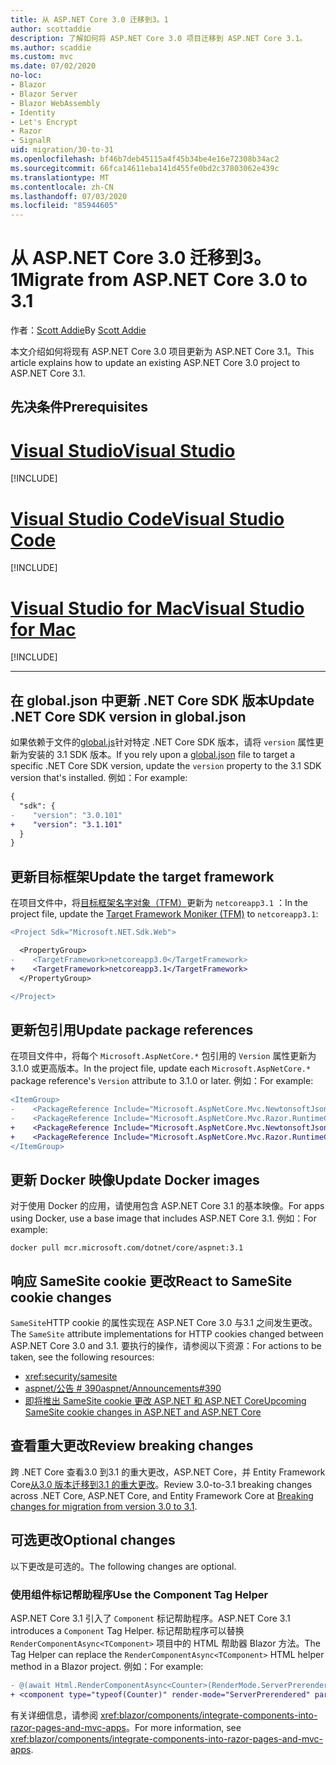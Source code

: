 ```yaml
---
title: 从 ASP.NET Core 3.0 迁移到3。1
author: scottaddie
description: 了解如何将 ASP.NET Core 3.0 项目迁移到 ASP.NET Core 3.1。
ms.author: scaddie
ms.custom: mvc
ms.date: 07/02/2020
no-loc:
- Blazor
- Blazor Server
- Blazor WebAssembly
- Identity
- Let's Encrypt
- Razor
- SignalR
uid: migration/30-to-31
ms.openlocfilehash: bf46b7deb45115a4f45b34be4e16e72308b34ac2
ms.sourcegitcommit: 66fca14611eba141d455fe0bd2c37803062e439c
ms.translationtype: MT
ms.contentlocale: zh-CN
ms.lasthandoff: 07/03/2020
ms.locfileid: "85944605"
---
```

# <a name="migrate-from-aspnet-core-30-to-31"></a><span data-ttu-id="2205b-103">从 ASP.NET Core 3.0 迁移到3。1</span><span class="sxs-lookup"><span data-stu-id="2205b-103">Migrate from ASP.NET Core 3.0 to 3.1</span></span>

<span data-ttu-id="2205b-104">作者：[Scott Addie](https://github.com/scottaddie)</span><span class="sxs-lookup"><span data-stu-id="2205b-104">By [Scott Addie](https://github.com/scottaddie)</span></span>

<span data-ttu-id="2205b-105">本文介绍如何将现有 ASP.NET Core 3.0 项目更新为 ASP.NET Core 3.1。</span><span class="sxs-lookup"><span data-stu-id="2205b-105">This article explains how to update an existing ASP.NET Core 3.0 project to ASP.NET Core 3.1.</span></span>

## <a name="prerequisites"></a><span data-ttu-id="2205b-106">先决条件</span><span class="sxs-lookup"><span data-stu-id="2205b-106">Prerequisites</span></span>

# <a name="visual-studio"></a>[<span data-ttu-id="2205b-107">Visual Studio</span><span class="sxs-lookup"><span data-stu-id="2205b-107">Visual Studio</span></span>](#tab/visual-studio)

[!INCLUDE[](~/includes/net-core-prereqs-vs-3.1.md)]

# <a name="visual-studio-code"></a>[<span data-ttu-id="2205b-108">Visual Studio Code</span><span class="sxs-lookup"><span data-stu-id="2205b-108">Visual Studio Code</span></span>](#tab/visual-studio-code)

[!INCLUDE[](~/includes/net-core-prereqs-vsc-3.1.md)]

# <a name="visual-studio-for-mac"></a>[<span data-ttu-id="2205b-109">Visual Studio for Mac</span><span class="sxs-lookup"><span data-stu-id="2205b-109">Visual Studio for Mac</span></span>](#tab/visual-studio-mac)

[!INCLUDE[](~/includes/net-core-prereqs-mac-3.1.md)]

---

## <a name="update-net-core-sdk-version-in-globaljson"></a><span data-ttu-id="2205b-110">在 global.json 中更新 .NET Core SDK 版本</span><span class="sxs-lookup"><span data-stu-id="2205b-110">Update .NET Core SDK version in global.json</span></span>

<span data-ttu-id="2205b-111">如果依赖于文件的[global.js](/dotnet/core/tools/global-json)针对特定 .NET Core SDK 版本，请将 `version` 属性更新为安装的 3.1 SDK 版本。</span><span class="sxs-lookup"><span data-stu-id="2205b-111">If you rely upon a [global.json](/dotnet/core/tools/global-json) file to target a specific .NET Core SDK version, update the `version` property to the 3.1 SDK version that's installed.</span></span> <span data-ttu-id="2205b-112">例如：</span><span class="sxs-lookup"><span data-stu-id="2205b-112">For example:</span></span>

```diff
{
  "sdk": {
-    "version": "3.0.101"
+    "version": "3.1.101"
  }
}
```

## <a name="update-the-target-framework"></a><span data-ttu-id="2205b-113">更新目标框架</span><span class="sxs-lookup"><span data-stu-id="2205b-113">Update the target framework</span></span>

<span data-ttu-id="2205b-114">在项目文件中，将[目标框架名字对象（TFM）](/dotnet/standard/frameworks)更新为 `netcoreapp3.1` ：</span><span class="sxs-lookup"><span data-stu-id="2205b-114">In the project file, update the [Target Framework Moniker (TFM)](/dotnet/standard/frameworks) to `netcoreapp3.1`:</span></span>

```diff
<Project Sdk="Microsoft.NET.Sdk.Web">

  <PropertyGroup>
-    <TargetFramework>netcoreapp3.0</TargetFramework>
+    <TargetFramework>netcoreapp3.1</TargetFramework>
  </PropertyGroup>

</Project>
```

## <a name="update-package-references"></a><span data-ttu-id="2205b-115">更新包引用</span><span class="sxs-lookup"><span data-stu-id="2205b-115">Update package references</span></span>

<span data-ttu-id="2205b-116">在项目文件中，将每个 `Microsoft.AspNetCore.*` 包引用的 `Version` 属性更新为3.1.0 或更高版本。</span><span class="sxs-lookup"><span data-stu-id="2205b-116">In the project file, update each `Microsoft.AspNetCore.*` package reference's `Version` attribute to 3.1.0 or later.</span></span> <span data-ttu-id="2205b-117">例如：</span><span class="sxs-lookup"><span data-stu-id="2205b-117">For example:</span></span>

```diff
<ItemGroup>
-    <PackageReference Include="Microsoft.AspNetCore.Mvc.NewtonsoftJson" Version="3.0.0" />
-    <PackageReference Include="Microsoft.AspNetCore.Mvc.Razor.RuntimeCompilation" Version="3.0.0" Condition="'$(Configuration)' == 'Debug'" />
+    <PackageReference Include="Microsoft.AspNetCore.Mvc.NewtonsoftJson" Version="3.1.1" />
+    <PackageReference Include="Microsoft.AspNetCore.Mvc.Razor.RuntimeCompilation" Version="3.1.1" Condition="'$(Configuration)' == 'Debug'" />
</ItemGroup>
```

## <a name="update-docker-images"></a><span data-ttu-id="2205b-118">更新 Docker 映像</span><span class="sxs-lookup"><span data-stu-id="2205b-118">Update Docker images</span></span>

<span data-ttu-id="2205b-119">对于使用 Docker 的应用，请使用包含 ASP.NET Core 3.1 的基本映像。</span><span class="sxs-lookup"><span data-stu-id="2205b-119">For apps using Docker, use a base image that includes ASP.NET Core 3.1.</span></span> <span data-ttu-id="2205b-120">例如：</span><span class="sxs-lookup"><span data-stu-id="2205b-120">For example:</span></span>

```console
docker pull mcr.microsoft.com/dotnet/core/aspnet:3.1
```

## <a name="react-to-samesite-cookie-changes"></a><span data-ttu-id="2205b-121">响应 SameSite cookie 更改</span><span class="sxs-lookup"><span data-stu-id="2205b-121">React to SameSite cookie changes</span></span>

<span data-ttu-id="2205b-122">`SameSite`HTTP cookie 的属性实现在 ASP.NET Core 3.0 与3.1 之间发生更改。</span><span class="sxs-lookup"><span data-stu-id="2205b-122">The `SameSite` attribute implementations for HTTP cookies changed between ASP.NET Core 3.0 and 3.1.</span></span> <span data-ttu-id="2205b-123">要执行的操作，请参阅以下资源：</span><span class="sxs-lookup"><span data-stu-id="2205b-123">For actions to be taken, see the following resources:</span></span>

* <xref:security/samesite>
* [<span data-ttu-id="2205b-124">aspnet/公告 # 390</span><span class="sxs-lookup"><span data-stu-id="2205b-124">aspnet/Announcements#390</span></span>](https://github.com/aspnet/Announcements/issues/390)
* [<span data-ttu-id="2205b-125">即将推出 SameSite cookie 更改 ASP.NET 和 ASP.NET Core</span><span class="sxs-lookup"><span data-stu-id="2205b-125">Upcoming SameSite cookie changes in ASP.NET and ASP.NET Core</span></span>](https://devblogs.microsoft.com/aspnet/upcoming-samesite-cookie-changes-in-asp-net-and-asp-net-core/)

## <a name="review-breaking-changes"></a><span data-ttu-id="2205b-126">查看重大更改</span><span class="sxs-lookup"><span data-stu-id="2205b-126">Review breaking changes</span></span>

<span data-ttu-id="2205b-127">跨 .NET Core 查看3.0 到3.1 的重大更改，ASP.NET Core，并 Entity Framework Core[从3.0 版本迁移到3.1 的重大更改](/dotnet/core/compatibility/3.0-3.1)。</span><span class="sxs-lookup"><span data-stu-id="2205b-127">Review 3.0-to-3.1 breaking changes across .NET Core, ASP.NET Core, and Entity Framework Core at [Breaking changes for migration from version 3.0 to 3.1](/dotnet/core/compatibility/3.0-3.1).</span></span>

## <a name="optional-changes"></a><span data-ttu-id="2205b-128">可选更改</span><span class="sxs-lookup"><span data-stu-id="2205b-128">Optional changes</span></span>

<span data-ttu-id="2205b-129">以下更改是可选的。</span><span class="sxs-lookup"><span data-stu-id="2205b-129">The following changes are optional.</span></span>

### <a name="use-the-component-tag-helper"></a><span data-ttu-id="2205b-130">使用组件标记帮助程序</span><span class="sxs-lookup"><span data-stu-id="2205b-130">Use the Component Tag Helper</span></span>

<span data-ttu-id="2205b-131">ASP.NET Core 3.1 引入了 `Component` 标记帮助程序。</span><span class="sxs-lookup"><span data-stu-id="2205b-131">ASP.NET Core 3.1 introduces a `Component` Tag Helper.</span></span> <span data-ttu-id="2205b-132">标记帮助程序可以替换 `RenderComponentAsync<TComponent>` 项目中的 HTML 帮助器 Blazor 方法。</span><span class="sxs-lookup"><span data-stu-id="2205b-132">The Tag Helper can replace the `RenderComponentAsync<TComponent>` HTML helper method in a Blazor project.</span></span> <span data-ttu-id="2205b-133">例如：</span><span class="sxs-lookup"><span data-stu-id="2205b-133">For example:</span></span>

```diff
- @(await Html.RenderComponentAsync<Counter>(RenderMode.ServerPrerendered, new { IncrementAmount = 10 }))
+ <component type="typeof(Counter)" render-mode="ServerPrerendered" param-IncrementAmount="10" />
```

<span data-ttu-id="2205b-134">有关详细信息，请参阅 <xref:blazor/components/integrate-components-into-razor-pages-and-mvc-apps>。</span><span class="sxs-lookup"><span data-stu-id="2205b-134">For more information, see <xref:blazor/components/integrate-components-into-razor-pages-and-mvc-apps>.</span></span>
